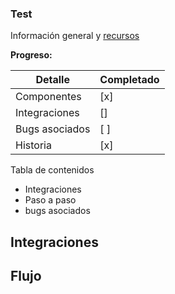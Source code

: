 ### Test
Información general y [recursos](https://google.com)

**Progreso:**

| Detalle | Completado |
| ------ | ------ |
| Componentes | [x] |
| Integraciones | [] |
| Bugs asociados | [ ] |
| Historia | [x] |

Tabla de contenidos
- Integraciones
- Paso a paso
- bugs asociados

## Integraciones

## Flujo
